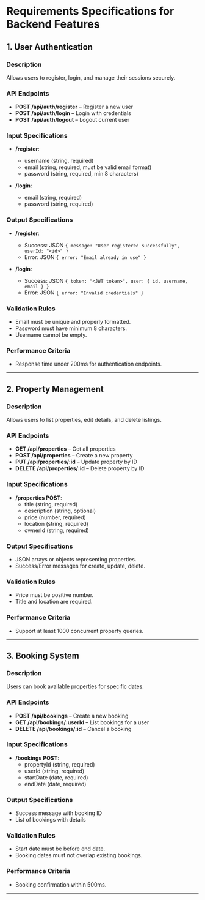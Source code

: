 # Requirements Specifications for Backend Features

## 1. User Authentication

### Description

Allows users to register, login, and manage their sessions securely.

### API Endpoints

- **POST /api/auth/register** – Register a new user
- **POST /api/auth/login** – Login with credentials
- **POST /api/auth/logout** – Logout current user

### Input Specifications

- **/register**:

  - username (string, required)
  - email (string, required, must be valid email format)
  - password (string, required, min 8 characters)

- **/login**:
  - email (string, required)
  - password (string, required)

### Output Specifications

- **/register**:

  - Success: JSON `{ message: "User registered successfully", userId: "<id>" }`
  - Error: JSON `{ error: "Email already in use" }`

- **/login**:
  - Success: JSON `{ token: "<JWT token>", user: { id, username, email } }`
  - Error: JSON `{ error: "Invalid credentials" }`

### Validation Rules

- Email must be unique and properly formatted.
- Password must have minimum 8 characters.
- Username cannot be empty.

### Performance Criteria

- Response time under 200ms for authentication endpoints.

---

## 2. Property Management

### Description

Allows users to list properties, edit details, and delete listings.

### API Endpoints

- **GET /api/properties** – Get all properties
- **POST /api/properties** – Create a new property
- **PUT /api/properties/:id** – Update property by ID
- **DELETE /api/properties/:id** – Delete property by ID

### Input Specifications

- **/properties POST**:
  - title (string, required)
  - description (string, optional)
  - price (number, required)
  - location (string, required)
  - ownerId (string, required)

### Output Specifications

- JSON arrays or objects representing properties.
- Success/Error messages for create, update, delete.

### Validation Rules

- Price must be positive number.
- Title and location are required.

### Performance Criteria

- Support at least 1000 concurrent property queries.

---

## 3. Booking System

### Description

Users can book available properties for specific dates.

### API Endpoints

- **POST /api/bookings** – Create a new booking
- **GET /api/bookings/:userId** – List bookings for a user
- **DELETE /api/bookings/:id** – Cancel a booking

### Input Specifications

- **/bookings POST**:
  - propertyId (string, required)
  - userId (string, required)
  - startDate (date, required)
  - endDate (date, required)

### Output Specifications

- Success message with booking ID
- List of bookings with details

### Validation Rules

- Start date must be before end date.
- Booking dates must not overlap existing bookings.

### Performance Criteria

- Booking confirmation within 500ms.

---
